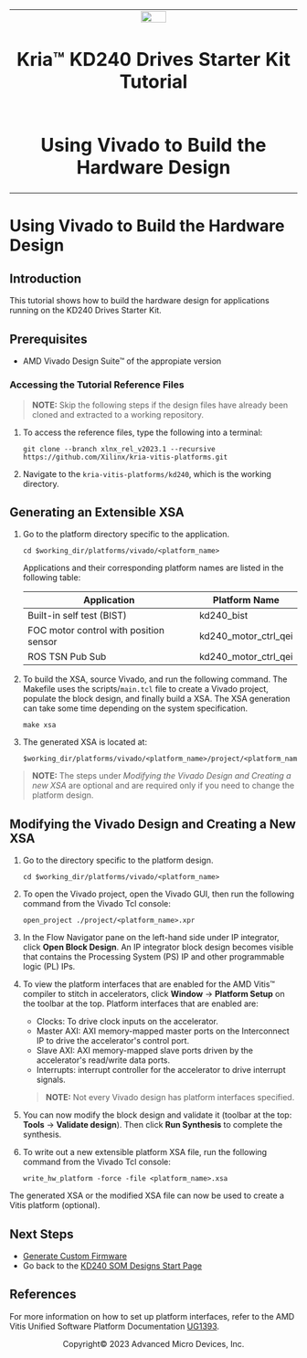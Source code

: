 ﻿<table class="sphinxhide">
 <tr>
   <td align="center"><img src="media/xilinx-logo.png" width="30%"/><h1> Kria&trade; KD240 Drives Starter Kit Tutorial</h1>
   </td>
 </tr>
 <tr>
 <td align="center"><h1>Using Vivado to Build the Hardware Design</h1>

 </td>
 </tr>
</table>

# Using Vivado to Build the Hardware Design

## Introduction

This tutorial shows how to build the hardware design for applications running on the KD240 Drives Starter Kit.

## Prerequisites

* AMD Vivado Design Suite&trade; of the appropiate version

### Accessing the Tutorial Reference Files

> **NOTE:** Skip the following steps if the design files have already been cloned and extracted to a working repository.

1. To access the reference files, type the following into a terminal:

   ```shell
   git clone --branch xlnx_rel_v2023.1 --recursive https://github.com/Xilinx/kria-vitis-platforms.git
   ```

2. Navigate to the `kria-vitis-platforms/kd240`, which is the working directory.

## Generating an Extensible XSA

1. Go to the platform directory specific to the application.

   ```shell
   cd $working_dir/platforms/vivado/<platform_name>
   ```

   Applications and their corresponding platform names are listed in the following table:

   |Application |Platform Name|
   |----|----|
   | Built-in self test (BIST) | kd240_bist |
   | FOC motor control with position sensor | kd240_motor_ctrl_qei |
   | ROS TSN Pub Sub |  kd240_motor_ctrl_qei |

2. To build the XSA, source Vivado, and run the following command. The Makefile uses the scripts/`main.tcl` file to create a Vivado project, populate the block design, and finally build a XSA. The XSA generation can take some time depending on the system specification.

   ```shell
   make xsa
   ```

3. The generated XSA is located at:

   ```shell
   $working_dir/platforms/vivado/<platform_name>/project/<platform_name>.xsa
   ```

>**NOTE:** The steps under *Modifying the Vivado Design and Creating a new XSA* are optional and are required only if you need to change the platform design.

## Modifying the Vivado Design and Creating a New XSA

1. Go to the directory specific to the platform design.

   ```shell
   cd $working_dir/platforms/vivado/<platform_name>
   ```

2. To open the Vivado project, open the Vivado GUI, then run the following command from the Vivado Tcl console:

   ```shell
   open_project ./project/<platform_name>.xpr
   ```

3. In the Flow Navigator pane on the left-hand side under IP integrator, click **Open Block Design**. An IP integrator block design becomes visible that contains the Processing System (PS) IP and other programmable logic (PL) IPs.

4. To view the platform interfaces that are enabled for the AMD Vitis&trade; compiler to stitch in accelerators, click **Window** → **Platform Setup** on the toolbar at the top. Platform interfaces that are enabled are:

   * Clocks: To drive clock inputs on the accelerator.
   * Master AXI: AXI memory-mapped master ports on the Interconnect IP to drive the accelerator's control port.
   * Slave AXI: AXI memory-mapped slave ports driven by the accelerator's read/write data ports.
   * Interrupts: interrupt controller for the accelerator to drive interrupt signals.

   >**NOTE:** Not every Vivado design has platform interfaces specified.

5. You can now modify the block design and validate it (toolbar at the top: **Tools** → **Validate design**). Then click **Run Synthesis** to complete the synthesis.

6. To write out a new extensible platform XSA file, run the following command from the Vivado Tcl console:

   ```shell
   write_hw_platform -force -file <platform_name>.xsa
   ```

The generated XSA or the modified XSA file can now be used to create a Vitis platform (optional).

## Next Steps

* [Generate Custom Firmware](generating_custom_firmware.md)
* Go back to the [KD240 SOM Designs Start Page](../index)

## References

For more information on how to set up platform interfaces, refer to the AMD Vitis Unified Software Platform Documentation [UG1393](https://docs.xilinx.com/r/en-US/ug1393-vitis-application-acceleration/Adding-Hardware-Interfaces).

<!---

Licensed under the Apache License, Version 2.0 (the "License"); you may not use this file except in compliance with the License.

You may obtain a copy of the License at http://www.apache.org/licenses/LICENSE-2.0.

Unless required by applicable law or agreed to in writing, software distributed under the License is distributed on an "AS IS" BASIS, WITHOUT WARRANTIES OR CONDITIONS OF ANY KIND, either express or implied. See the License for the specific language governing permissions and limitations under the License.

-->

<p class="sphinxhide" align="center">Copyright&copy; 2023 Advanced Micro Devices, Inc.</p>
